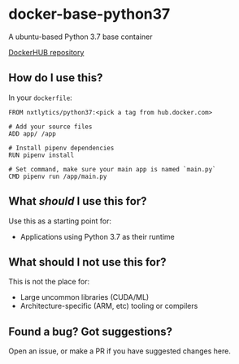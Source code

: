 # docker-base-python37

A ubuntu-based Python 3.7 base container

[DockerHUB repository](https://hub.docker.com/r/nxtlytics/python37)

## How do I use this?

In your `dockerfile`:
```
FROM nxtlytics/python37:<pick a tag from hub.docker.com>

# Add your source files
ADD app/ /app

# Install pipenv dependencies
RUN pipenv install

# Set command, make sure your main app is named `main.py`
CMD pipenv run /app/main.py
```

## What *should* I use this for?

Use this as a starting point for: 

- Applications using Python 3.7 as their runtime

## What should I not use this for?

This is not the place for:

- Large uncommon libraries (CUDA/ML)
- Architecture-specific (ARM, etc) tooling or compilers

## Found a bug? Got suggestions?

Open an issue, or make a PR if you have suggested changes here.
